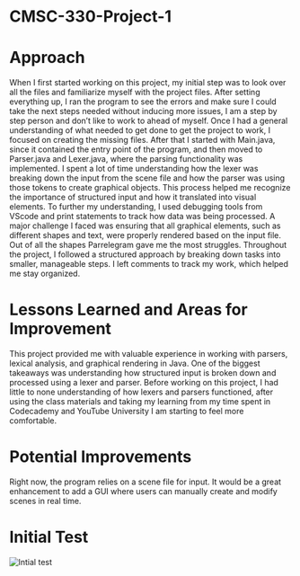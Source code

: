 # CMSC-330-Project-1

# Approach
When I first started working on this project, my initial step was to look over all the files and familiarize myself with the project files. After setting everything up, I ran the program to see the errors and make sure I could take the next steps needed without inducing more issues, I am a step by step person and don’t like to work to ahead of myself.
Once I had a general understanding of what needed to get done to get the project to work, I focused on creating the missing files. After that I started with Main.java, since it contained the entry point of the program, and then moved to Parser.java and Lexer.java, where the parsing functionality was implemented. I spent a lot of time understanding how the lexer was breaking down the input from the scene file and how the parser was using those tokens to create graphical objects. This process helped me recognize the importance of structured input and how it translated into visual elements.
To further my understanding, I used debugging tools from VScode and print statements to track how data was being processed. A major challenge I faced was ensuring that all graphical elements, such as different shapes and text, were properly rendered based on the input file. Out of all the shapes Parrelegram gave me the most struggles.
Throughout the project, I followed a structured approach by breaking down tasks into smaller, manageable steps. I left comments to track my work, which helped me stay organized.
# Lessons Learned and Areas for Improvement
This project provided me with valuable experience in working with parsers, lexical analysis, and graphical rendering in Java. One of the biggest takeaways was understanding how structured input is broken down and processed using a lexer and parser. Before working on this project, I had little to none understanding of how lexers and parsers functioned, after using the class materials and taking my learning from my time spent in Codecademy and YouTube University I am starting to feel more comfortable.
# Potential Improvements
Right now, the program relies on a scene file for input. It would be a great enhancement to add a GUI where users can manually create and modify scenes in real time.

# Initial Test
![Intial test](https://github.com/user-attachments/assets/f8b0f082-0bb0-4f8f-a2f1-71b8bf5ac388)
